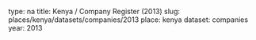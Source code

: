 type: na
title: Kenya / Company Register (2013)
slug: places/kenya/datasets/companies/2013
place: kenya
dataset: companies
year: 2013
